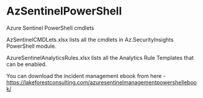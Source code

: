 # AzSentinelPowerShell
Azure Sentinel PowerShell cmdlets


AzSentinelCMDLets.xlsx lists all the cmdlets in Az.SecurityInsights PowerShell module.

AzureSentinelAnalyticsRules.xlsx lists all the Analytics Rule Templates that can be enabled.

You can download the incident management ebook from here - https://lakeforestconsulting.com/azuresentinelmanagementpowershellebook/
